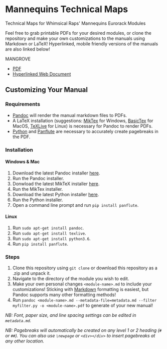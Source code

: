 # Mannequins Technical Maps

Technical Maps for Whimsical Raps' Mannequins Eurorack Modules

Feel free to grab printable PDFs for your desired modules, or clone the repository and make your own customizations to the manuals using Markdown or LaTeX!  Hyperlinked, mobile friendly versions of the manuals are also linked below!

MANGROVE

- [PDF](./mangrove/mangrove.pdf)
- [Hyperlinked Web Document](./mangrove/mangrove.md)


## Customizing Your Manual

### Requirements

- [Pandoc](https://pandoc.org/) will render the manual markdown files to PDFs.
- A LaTeX installation (suggestions: [MikTex](http://miktex.org/) for Windows, [BasicTex](http://www.tug.org/mactex/morepackages.html) for MacOS, [TeXLive](http://www.tug.org/texlive/) for Linux) is necessary for Pandoc to render PDFs.
- [Python](https://www.python.org) and [Panflute](http://scorreia.com/software/panflute/) are necessary to accurately create pagebreaks in the PDF.

### Installation

#### Windows & Mac

1. Download the latest Pandoc installer [here](https://pandoc.org/installing.html).
1. Run the Pandoc installer.
1. Donwload the latest MikTeX installer [here](https://miktex.org/download).
1. Run the MikTex installer.
1. Download the latest Python installer [here](https://www.python.org/downloads/).
1. Run the Python installer.
1. Open a command line prompt and run `pip install panflute`.

#### Linux

1. Run `sudo apt-get install pandoc`.
1. Run `sudo apt-get install texlive`.
1. Run `sudo apt-get install python3.6`.
1. Run `pip install panflute`.

### Steps

1. Clone this repository using `git clone` or download this repository as a .zip and unpack it.
2. Navigate to the directory of the module you wish to edit.
3. Make your own personal changes `<module-name>.md` to include your customizations!  Sticking with [Markdown](https://www.markdownguide.org/basic-syntax/) formatting is easiest, but Pandoc supports many other formatting methods!
4. Run `pandoc <module-name>.md --metadata-file=metadata.md --filter myfilter.py -o <module-name>.pdf` to generate of your new manual!

*NB: Font, paper size, and line spacing settings can be edited in `metadata.md`.*

*NB: Pagebreaks will automatically be created on any level 1 or 2 heading (`#` or `##`).  You can also use `\newpage` or `<div></div>` to insert pagebreaks at any other location.*

